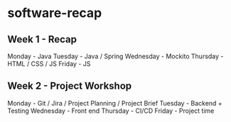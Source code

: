 # software-recap

## Week 1 - Recap

Monday - Java
Tuesday - Java / Spring
Wednesday - Mockito
Thursday - HTML / CSS / JS
Friday - JS

## Week 2 - Project Workshop

Monday - Git / Jira / Project Planning / Project Brief
Tuesday - Backend + Testing
Wednesday - Front end
Thursday - CI/CD
Friday - Project time
